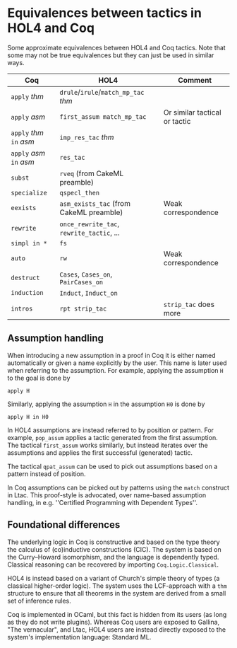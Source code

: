 # Equivalences between tactics in HOL4 and Coq

Some approximate equivalences between HOL4 and Coq tactics.
Note that some may not be true equivalences but they can just be used in similar ways.

| Coq                      | HOL4                                      | Comment                       |
|--------------------------|-------------------------------------------|-------------------------------|
| `apply` _thm_            | `drule`/`irule`/`match_mp_tac` _thm_      |                               |
| `apply` _asm_            | `first_assum match_mp_tac`                | Or similar tactical or tactic |
| `apply` _thm_ `in` _asm_ | `imp_res_tac` _thm_                       |                               |
| `apply` _asm_ `in` _asm_ | `res_tac`                                 |                               |
| `subst`                  | `rveq` (from CakeML preamble)             |                               |
| `specialize`             | `qspecl_then`                             |                               |
| `eexists`                | `asm_exists_tac` (from CakeML preamble)   | Weak correspondence           |
| `rewrite`                | `once_rewrite_tac`, `rewrite_tactic`, ... |                               |
| `simpl in *`             | `fs`                                      |                               |
| `auto`                   | `rw`                                      | Weak correspondence           |
| `destruct`               | `Cases`, `Cases_on`, `PairCases_on`       |                               |
| `induction`              | `Induct`, `Induct_on`                     |                               |
| `intros`                 | `rpt strip_tac`                           | `strip_tac` does more         |

## Assumption handling

When introducing a new assumption in a proof in Coq it is either named automatically or
given a name explicitly by the user. This name is later used when referring to the assumption.
For example, applying the assumption `H` to the goal is done by

    apply H

Similarly, applying the assumption `H` in the assumption `H0` is done by

    apply H in H0

In HOL4 assumptions are instead referred to by position or pattern. For example, `pop_assum`
applies a tactic generated from the first assumption. The tactical `first_assum` works similarly,
but instead iterates over the assumptions and applies the first successful (generated) tactic.

The tactical `qpat_assum` can be used to pick out assumptions based on a pattern instead of position.

In Coq assumptions can be picked out by patterns using the `match` construct in Ltac. This proof-style
is advocated, over name-based assumption handling, in e.g. ''Certified Programming with Dependent Types''.

## Foundational differences

The underlying logic in Coq is constructive and based on the type theory the calculus of (co)inductive
constructions (CIC). The system is based on the Curry–Howard isomorphism, and the language is dependently typed.
Classical reasoning can be recovered by importing `Coq.Logic.Classical`.

HOL4 is instead based on a variant of Church's simple theory of types (a classical higher-order logic).
The system uses the LCF-approach with a `thm` structure to ensure that all theorems in the system are
derived from a small set of inference rules.

Coq is implemented in OCaml, but this fact is hidden from its users (as long as they do not write plugins).
Whereas Coq users are exposed to Gallina, "The vernacular", and Ltac, HOL4 users are instead directly
exposed to the system's implementation language: Standard ML.
